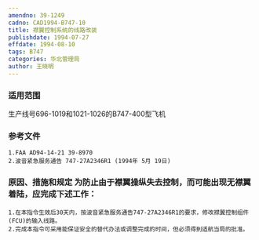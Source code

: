 ```yaml
---
amendno: 39-1249
cadno: CAD1994-B747-10
title: 襟翼控制系统的线路改装
publishdate: 1994-07-27
effdate: 1994-08-10
tags: B747
categories: 华北管理局
author: 王晓明
---
```


### 适用范围 
生产线号696-1019和1021-1026的B747-400型飞机

<!--more-->
### 参考文件
    1.FAA AD94-14-21 39-8970 
    2.波音紧急服务通告 747-27A2346R1 (1994年 5月 19日) 

### 原因、措施和规定     为防止由于襟翼操纵失去控制，而可能出现无襟翼着陆，应完成下述工作： 
    1.在本指令生效后30天内，按波音紧急服务通告747-27A2346R1的要求，修改襟翼控制组件(FCU)的输入线路。 
    2.完成本指令可采用能保证安全的替代办法或调整完成的时间，但必须得到适航当局的批准。

